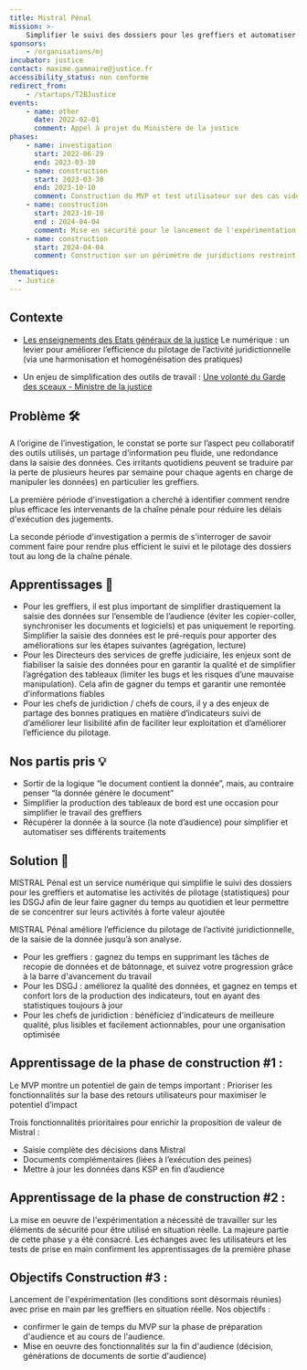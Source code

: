 ```yaml
---
title: Mistral Pénal
mission: >-
    Simplifier le suivi des dossiers pour les greffiers et automatiser les activités de pilotage (statistiques) pour les DSGJ
sponsors:
    - /organisations/mj
incubator: justice
contact: maxime.gammaire@justice.fr
accessibility_status: non conforme
redirect_from:
    - /startups/T2BJustice
events:
    - name: other
      date: 2022-02-01
      comment: Appel à projet du Ministère de la justice
phases:
    - name: investigation
      start: 2022-06-29
      end: 2023-03-30
    - name: construction
      start: 2023-03-30
      end: 2023-10-10
      comment: Construction du MVP et test utilisateur sur des cas vidéos
    - name: construction
      start: 2023-10-10
      end : 2024-04-04
      comment: Mise en sécurité pour le lancement de l'expérimentation
    - name: construction
      start: 2024-04-04
      comment: Construction sur un périmètre de juridictions restreint.

thematiques:
  - Justice
---
```

## Contexte

-   [Les enseignements des Etats généraux de la justice](http://www.justice.gouv.fr/plan-daction-pour-la-justice-13010/)
    Le numérique : un levier pour améliorer l’efficience du pilotage de l’activité juridictionnelle (via une harmonisation et homogénéisation des pratiques)

-   Un enjeu de simplification des outils de travail :
    [Une volonté du Garde des sceaux - Ministre de la justice](http://www.presse.justice.gouv.fr/discours-10093/discours-de-2023-13026/presentation-du-second-plan-de-transformation-numerique-34759.html)

## Problème 🛠

A l’origine de l’investigation, le constat se porte sur l’aspect peu collaboratif des outils utilisés, un partage d’information peu fluide, une redondance dans la saisie des données. Ces irritants quotidiens peuvent se traduire par la perte de plusieurs heures par semaine pour chaque agents en charge de manipuler les données) en particulier les greffiers.

La première période d'investigation a cherché à identifier comment rendre plus efficace les intervenants de la chaîne pénale pour réduire les délais d'exécution des jugements.

La seconde période d'investigation a permis de s'interroger de savoir comment faire pour rendre plus efficient le suivi et le pilotage des dossiers tout au long de la chaîne pénale.

## Apprentissages 🔎

-   Pour les greffiers, il est plus important de simplifier drastiquement la saisie des données sur l’ensemble de l’audience (éviter les copier-coller, synchroniser les documents et logiciels) et pas uniquement le reporting. Simplifier la saisie des données est le pré-requis pour apporter des améliorations sur les étapes suivantes (agrégation, lecture)
-   Pour les Directeurs des services de greffe judiciaire, les enjeux sont de fiabiliser la saisie des données pour en garantir la qualité et de simplifier l’agrégation des tableaux (limiter les bugs et les risques d’une mauvaise manipulation). Cela afin de gagner du temps et garantir une remontée d’informations fiables
-   Pour les chefs de juridiction / chefs de cours, il y a des enjeux de partage des bonnes pratiques en matière d’indicateurs suivi de d’améliorer leur lisibilité afin de faciliter leur exploitation et d’améliorer l’efficience du pilotage.

## Nos partis pris 💡

-   Sortir de la logique “le document contient la donnée”, mais, au contraire penser “la donnée génère le document”
-   Simplifier la production des tableaux de bord est une occasion pour simplifier le travail des greffiers
-   Récupérer la donnée à la source (la note d’audience) pour simplifier et automatiser ses différents traitements

## Solution 🎯

MISTRAL Pénal est un service numérique qui simplifie le suivi des dossiers pour les greffiers et automatise les activités de pilotage (statistiques) pour les DSGJ afin de leur faire gagner du temps au quotidien et leur permettre de se concentrer sur leurs activités à forte valeur ajoutée

MISTRAL Pénal améliore l’efficience du pilotage de l’activité juridictionnelle, de la saisie de la donnée jusqu’à son analyse.
-   Pour les greffiers : gagnez du temps en supprimant les tâches de recopie de données et de bâtonnage, et suivez votre progression grâce à la barre d'avancement du travail
-   Pour les DSGJ : améliorez la qualité des données, et gagnez en temps et confort lors de la production des indicateurs, tout en ayant des statistiques toujours à jour
-   Pour les chefs de juridiction : bénéficiez d'indicateurs de meilleure qualité, plus lisibles et facilement actionnables, pour une organisation optimisée

## Apprentissage de la phase de construction #1 :

Le MVP montre un potentiel de gain de temps important : Prioriser les fonctionnalités sur la base des retours utilisateurs pour maximiser le potentiel d’impact

Trois fonctionnalités prioritaires pour enrichir la proposition de valeur de Mistral :
-   Saisie complète des décisions dans Mistral
-   Documents complémentaires (liées à l’exécution des peines)
-   Mettre à jour les données dans KSP en fin d’audience

## Apprentissage de la phase de construction #2 :
La mise en oeuvre de l'expérimentation a nécessité de travailler sur les éléments de sécurité pour être utilisé en situation réelle. La majeure partie de cette phase y a été consacré. 
Les échanges avec les utilisateurs et les tests de prise en main confirment les apprentissages de la première phase


## Objectifs Construction #3 :
Lancement de l'expérimentation (les conditions sont désormais réunies) avec prise en main par les greffiers en situation réelle. 
Nos objectifs : 
- confirmer le gain de temps du MVP sur la phase de préparation d'audience et au cours de l'audience.
- Mise en oeuvre des fonctionnalités sur la fin d'audience (décision, générations de documents de sortie d'audience)
